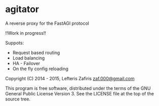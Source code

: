 agitator
========
A reverse proxy for the FastAGI protocol

!!Work in progress!!

Suppots:

* Request based routing
* Load balancing
* HA - Failover
* On the fly config reloading

Copyright (C) 2014 - 2015, Lefteris Zafiris <zaf.000@gmail.com>

This program is free software, distributed under the terms of
the GNU General Public License Version 3. See the LICENSE file
at the top of the source tree.
